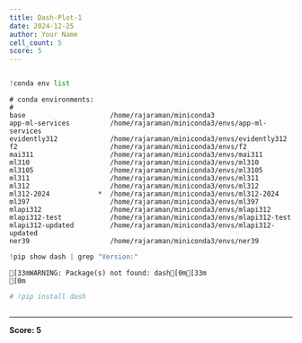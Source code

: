 ```yaml
---
title: Dash-Plot-1
date: 2024-12-25
author: Your Name
cell_count: 5
score: 5
---
```


```python

```


```python
!conda env list
```

    # conda environments:
    #
    base                     /home/rajaraman/miniconda3
    app-ml-services          /home/rajaraman/miniconda3/envs/app-ml-services
    evidently312             /home/rajaraman/miniconda3/envs/evidently312
    f2                       /home/rajaraman/miniconda3/envs/f2
    mai311                   /home/rajaraman/miniconda3/envs/mai311
    ml310                    /home/rajaraman/miniconda3/envs/ml310
    ml3105                   /home/rajaraman/miniconda3/envs/ml3105
    ml311                    /home/rajaraman/miniconda3/envs/ml311
    ml312                    /home/rajaraman/miniconda3/envs/ml312
    ml312-2024            *  /home/rajaraman/miniconda3/envs/ml312-2024
    ml397                    /home/rajaraman/miniconda3/envs/ml397
    mlapi312                 /home/rajaraman/miniconda3/envs/mlapi312
    mlapi312-test            /home/rajaraman/miniconda3/envs/mlapi312-test
    mlapi312-updated         /home/rajaraman/miniconda3/envs/mlapi312-updated
    ner39                    /home/rajaraman/miniconda3/envs/ner39
    



```python
!pip show dash | grep "Version:"
```

    [33mWARNING: Package(s) not found: dash[0m[33m
    [0m


```python
# !pip install dash
```


```python

```


---
**Score: 5**